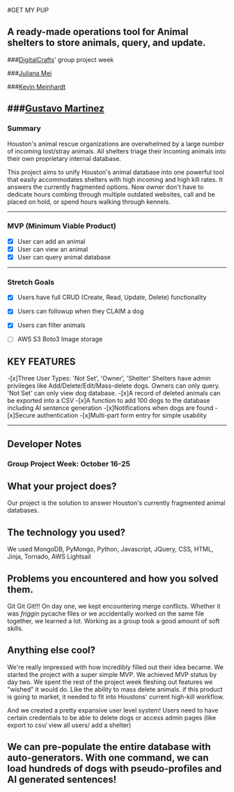 #GET MY PUP
## A ready-made operations tool for Animal shelters to store animals, query, and update.

###[DigitalCrafts](http://www.DigitalCrafts.com)' group project week

###[Juliana Mei](http://github.com/julianapeace)

###[Kevin Meinhardt](https://github.com/KevinMind)

###[Gustavo Martinez](https://github.com/gmartinez31)
---------

### Summary
Houston's animal rescue organizations are overwhelmed by a large number of incoming lost/stray animals. All shelters triage their incoming animals into their own proprietary internal database.

This project aims to unify Houston's animal database into one powerful tool that easily accommodates shelters with high incoming and high kill rates. It answers the currently fragmented options. Now owner don't have to dedicate hours combing through multiple outdated websites, call and be placed on hold, or spend hours walking through kennels.

---------

### MVP (Minimum Viable Product)
- [x] User can add an animal
- [x] User can view an animal
- [x] User can query animal database

---------

### Stretch Goals
- [x] Users have full CRUD (Create, Read, Update, Delete) functionality
- [x] Users can followup when they CLAIM a dog
- [x] Users can filter animals
- [ ] AWS S3 Boto3 Image storage



## KEY FEATURES
-[x]Three User Types: 'Not Set', 'Owner', 'Shelter'
Shelters have admin privileges like Add/Delete/Edit/Mass-delete dogs. Owners can only query. 'Not Set' can only view dog database.
-[x]A record of deleted animals can be exported into a CSV
-[x]A function to add 100 dogs to the database including AI sentence generation
-[x]Notifications when dogs are found
-[x]Secure authentication
-[x]Multi-part form entry for simple usability

--------
## Developer Notes
### Group Project Week: October 16-25

## What your project does?
Our project is the solution to answer Houston's currently fragmented animal databases.

## The technology you used?
We used MongoDB, PyMongo, Python, Javascript, JQuery, CSS, HTML, Jinja, Tornado, AWS Lightsail

## Problems you encountered and how you solved them.

Git Git Git!!! On day one, we kept encountering merge conflicts. Whether it was *friggin* pycache files or we accidentally worked on the same file together, we learned a lot. Working as a group took a good amount of soft skills.

## Anything else cool?

We're really impressed with how incredibly filled out their idea became. We started the project with a super simple MVP. We achieved MVP status by day two. We spent the rest of the project week fleshing out features we "wished" it would do. Like the ability to mass delete animals. if this product is going to market, it needed to fit into Houstons' current high-kill workflow.

And we created a pretty expansive user level system! Users need to have certain credentials to be able to delete dogs or access admin pages (like export to csv/ view all users/ add a shelter)

We can pre-populate the entire database with auto-generators. With one command, we can load hundreds of dogs with pseudo-profiles and AI generated sentences!
------
